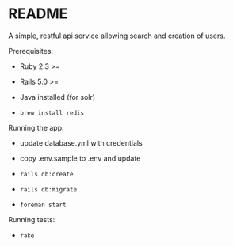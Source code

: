 # README

A simple, restful api service allowing search and creation of users.

Prerequisites:

* Ruby 2.3 >=

* Rails 5.0 >=

* Java installed (for solr)

* `brew install redis`

Running the app:
*  update database.yml with credentials
*  copy .env.sample to .env and update
* `rails db:create`
* `rails db:migrate`

* `foreman start`

Running tests:
* `rake`
